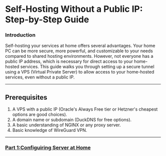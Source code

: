 # Self-Hosting Without a Public IP: Step-by-Step Guide

### Introduction
Self-hosting your services at home offers several advantages. Your home PC can be more secure, more powerful, and customizable to your needs compared to shared hosting environments. However, not everyone has a public IP address, which is necessary for direct access to your home-hosted services. This guide walks you through setting up a secure tunnel using a VPS (Virtual Private Server) to allow access to your home-hosted services, even without a public IP.

---

## Prerequisites
1. A VPS with a public IP (Oracle's Always Free tier or Hetzner's cheapest options are good choices).
2. A domain name or subdomain (DuckDNS for free options).
3. A basic understanding of NGINX or any proxy server.
4. Basic knowledge of WireGuard VPN.

---

### [Part 1:Configuiring Server at Home](initial_setup.md)
